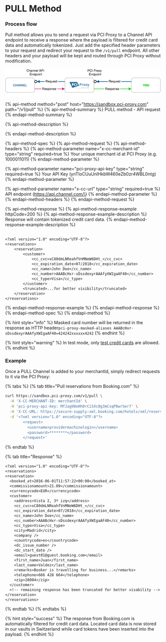 # PULL Method

### Process flow

Pull method allows you to send a request via PCI Proxy to a Channel API endpoint to receive a response where the payload is filtered for credit card data and automatically tokenized. Just add the specified header parameters to your request and redirect your request to the `/v1/pull` endpoint. All other headers and your payload will be kept and routed through PCI Proxy without modification.

![Process Flow with PCI Proxy](../../.gitbook/assets/channel_pull_pciproxy_color%20%285%29.png)

{% api-method method="post" host="https://sandbox.pci-proxy.com" path="/v1/pull" %}
{% api-method-summary %}
PULL method - API request
{% endapi-method-summary %}

{% api-method-description %}

{% endapi-method-description %}

{% api-method-spec %}
{% api-method-request %}
{% api-method-headers %}
{% api-method-parameter name="x-cc-merchant-id" type="string" required=true %}
Your unique merchant id at PCI Proxy \(e.g. 1000011011\)
{% endapi-method-parameter %}

{% api-method-parameter name="pci-proxy-api-key" type="string" required=true %}
Your API Key \(ynTIoCUuUnlHkbW460eZb0zr4WBL0ntg\)
{% endapi-method-parameter %}

{% api-method-parameter name="x-cc-url" type="string" required=true %}
API endpoint \(https://api.channel.com/\)
{% endapi-method-parameter %}
{% endapi-method-headers %}
{% endapi-method-request %}

{% api-method-response %}
{% api-method-response-example httpCode=200 %}
{% api-method-response-example-description %}
Response will contain tokenized credit card data.
{% endapi-method-response-example-description %}

```markup

<?xml version="1.0" encoding="UTF-8"?>
<reservations>
    <reservation>
        <customer>
            <cc_cvc>xC80dmLNReahfVnMNeW6DHt_</cc_cvc>
            <cc_expiration_date>07/2018</cc_expiration_date>
            <cc_name>John Doe</cc_name>
            <cc_number>AAABcHxr-sDssdexyrAAAfyXWIgaAF40</cc_number>
            <cc_type>Visa</cc_type>
        </customer>
        <truncated>...for better visibility</truncated>
    </reservation>   
</reservations>
```
{% endapi-method-response-example %}
{% endapi-method-response %}
{% endapi-method-spec %}
{% endapi-method %}

{% hint style="info" %}
Masked card number will be returned in the response as HTTP header`pci-proxy-masked-aliases AAABcHxr-sDssdexyrAAAfyXWIgaAF40=424242xxxxxx4242`
{% endhint %}

{% hint style="warning" %}
In test mode, only [test credit cards](../../test-card-data.md) are allowed.
{% endhint %}

### Example

Once a PULL Channel is added to your merchantId, simply redirect requests to it via the PCI Proxy:

{% tabs %}
{% tab title="Pull reservations from Booking.com" %}
```bash
curl https://sandbox.pci-proxy.com/v1/pull \
  -H 'X-CC-MERCHANT-ID: merchantId' \
  -H 'pci-proxy-api-key: MfJag98oHh0rCiSXc8g3mCsqP8wrSer7' \
  -H 'X-CC-URL: https://secure-supply-xml.booking.com/hotels/xml/reservations' \
  -d '<?xml version="1.0" encoding="UTF-8"?>
        <request>
          <username>providermachinelogin</username>
          <password>********</password>
        </request>'
```
{% endtab %}

{% tab title="Response" %}
```markup
<?xml version="1.0" encoding="UTF-8"?>
<reservations>
<reservation>
  <booked_at>2016-06-01T11:57:22+00:00</booked_at>
  <commissionamount>21.09</commissionamount>
  <currencycode>EUR</currencycode>
  <customer>
    <address>Vista 2, 3º izq</address>
    <cc_cvc>xC80dmLNReahfVnMNeW6DHt_</cc_cvc>
    <cc_expiration_date>07/2018</cc_expiration_date>
    <cc_name>John Doe</cc_name>
    <cc_number>AAABcHxr-sDssdexyrAAAfyXWIgaAF40</cc_number>
    <cc_type>Visa</cc_type>
    <city>Madrid</city>
    <company />
    <countrycode>es</countrycode>
    <dc_issue_number />
    <dc_start_date />
    <email>guest01@guest.booking.com</email>
    <first_name>Juan</first_name>
    <last_name>Valdez</last_name>
    <remarks>Booker is travelling for business...</remarks>
    <telephone>666 428 664</telephone>
    <zip>28004</zip>
  </customer>
  <!-- remaining response has been truncated for better visability -->
</reservation>
</reservations>
```
{% endtab %}
{% endtabs %}

{% hint style="success" %}
The response from Booking.com is automatically filtered for credit card data. Located card data is now stored in our vaults in Switzerland while card tokens have been inserted into the payload.
{% endhint %}

